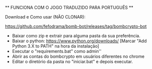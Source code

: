 ** FUNCIONA COM O JOGO TRADUZIDO PARA PORTUGUÊS **

Download e Como usar (NÃO CLONAR):

   https://github.com/fefodrama/bomb-bot/releases/tag/bombcrypto-bot

- Baixar como zip e extrair para alguma pasta da sua preferência.
- Baixar o python: https://www.python.org/downloads/ [Marcar "Add Python 3.X to PATH" na hora da instalação]
- Executar o "requirements.bat" como admin''
- Abrir as contas do bombcrypto em usuários diferentes no chrome
- Editar o diretório da pasta no "iniciar.bat" e depois executar.

